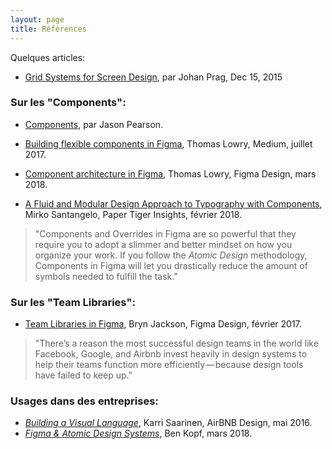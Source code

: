 ```yaml
---
layout: page
title: Références
---
```


Quelques articles:

* [Grid Systems for Screen Design](https://blog.figma.com/grid-systems-for-screen-design-46d86ea9fd48), par Johan Prag, Dec 15, 2015

### Sur les "Components":

* [Components](https://help.figma.com/drawing/components), par Jason Pearson.

* [Building flexible components in Figma](https://medium.com/@nspace/building-flexible-components-in-figma-41113aa69493), Thomas Lowry, Medium, juillet 2017.
* [Component architecture in Figma](https://blog.figma.com/component-architecture-in-figma-f16ae9cc4481), Thomas Lowry, Figma Design, mars 2018.

* [A Fluid and Modular Design Approach to Typography with Components](https://insights.papertiger.com/figma-a-fluid-and-modular-design-approach-to-typography-with-components-a9feef8e84a6), Mirko Santangelo, Paper Tiger Insights, février 2018.

> "Components and Overrides in Figma are so powerful that they require you to adopt a slimmer and better mindset on how you organize your work. If you follow the *Atomic Design* methodology, Components in Figma will let you drastically reduce the amount of symbols needed to fulfill the task."

### Sur les "Team Libraries":

* [Team Libraries in Figma](https://blog.figma.com/team-libraries-in-figma-409fa5e20f7), Bryn Jackson, Figma Design, février 2017.

> "There’s a reason the most successful design teams in the world like Facebook, Google, and Airbnb invest heavily in design systems to help their teams function more efficiently — because design tools have failed to keep up."

### Usages dans des entreprises:

- *[Building a Visual Language](https://airbnb.design/building-a-visual-language/)*, Karri Saarinen, AirBNB Design, mai 2016.
- *[Figma & Atomic Design Systems](https://medium.com/@benkopf20/figma-atomic-design-systems-324a903b1215)*, Ben Kopf, mars 2018.